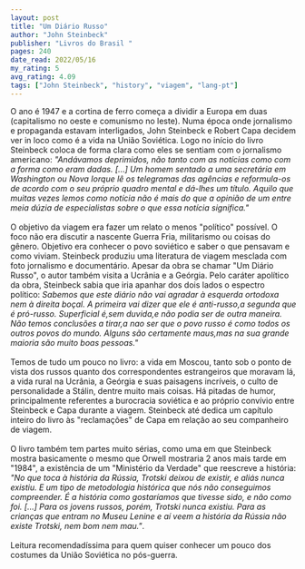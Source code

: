 ```yaml
---
layout: post
title: "Um Diário Russo"
author: "John Steinbeck"
publisher: "Livros do Brasil "
pages: 240
date_read: 2022/05/16
my_rating: 5
avg_rating: 4.09
tags: ["John Steinbeck", "history", "viagem", "lang-pt"]
---
```


O ano é 1947 e a cortina de ferro começa a dividir a Europa em duas (capitalismo no oeste e comunismo no leste). Numa época onde jornalismo e propaganda estavam interligados, John Steinbeck e Robert Capa decidem ver in loco como é a vida na União Soviética. Logo no início do livro Steinbeck coloca de forma clara como eles se sentiam com o jornalismo americano:  <i> "Andávamos deprimidos, não tanto com as notícias como com a forma como eram dadas. […] Um homem sentado a uma secretária em Washington ou Nova Iorque lê os telegramas das agências e reformula-os de acordo com o seu próprio quadro mental e dá-lhes um título. Aquilo que muitas vezes lemos como notícia não é mais do que a opinião de um entre meia dúzia de especialistas sobre o que essa notícia significa." </i>  <br/><br/>O objetivo da viagem era fazer um relato o menos "político" possível. O foco não era discutir a nascente Guerra Fria, militarismo ou coisas do gênero. Objetivo era conhecer o povo soviético e saber o que pensavam e como viviam. Steinbeck produziu uma literatura de viagem mesclada com foto jornalismo e documentário. Apesar da obra se chamar "Um Diário Russo", o autor também visita a Ucrânia e a Geórgia. Pelo caráter apolítico da obra, Steinbeck sabia que iria apanhar dos dois lados o espectro político: <i> Sabemos que este diário não vai agradar à esquerda ortodoxa nem à direita boçal. A primeira vai dizer que ele é anti-russo,a segunda que é pró-russo. Superficial é,sem duvida,e não podia ser de outra maneira. Não temos conclusões a tirar,a nao ser que o povo russo é como todos os outros povos do mundo. Alguns são certamente maus,mas na sua grande maioria são muito boas pessoas." </i> <br/><br/>Temos de tudo um pouco no livro: a vida em Moscou, tanto sob o ponto de vista dos russos quanto dos correspondentes estrangeiros que moravam lá, a vida rural na Ucrânia, a Geórgia e suas paisagens incríveis, o culto de personalidade a Stálin, dentre muito mais coisas. Há pitadas de humor, principalmente referentes a burocracia soviética e ao próprio convívio entre Steinbeck e Capa durante a viagem. Steinbeck até dedica um capítulo inteiro do livro às "reclamações" de Capa em relação ao seu companheiro de viagem. <br/><br/>O livro também tem partes muito sérias, como uma em que Steinbeck mostra basicamente o mesmo que Orwell mostraria 2 anos mais tarde em "1984", a existência de um "Ministério da Verdade" que reescreve a história: <i> "No que toca à história da Rússia, Trotski deixou de existir, e aliás nunca existiu. E um tipo de metodologia histórica que nós não conseguimos compreender. É a história como gostaríamos que tivesse sido, e não como foi. […] Para os jovens russos, porém, Trotski nunca existiu. Para as crianças que entram no Museu Lenine e aí veem a história da Rússia não existe Trotski, nem bom nem mau."</i>. <br/><br/>Leitura recomendadíssima para quem quiser conhecer um pouco dos costumes da União Soviética no pós-guerra. 

